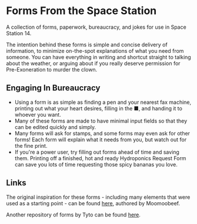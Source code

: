 # Forms From the Space Station
A collection of forms, paperwork, bureaucracy, and jokes for use in Space Station 14.

The intention behind these forms is simple and concise delivery of information, to minimize on-the-spot explanations of what you need from someone. You can have everything in writing and shortcut straight to talking about the weather, or arguing about if you really deserve permission for Pre-Exoneration to murder the clown.

## Engaging In Bureaucracy
* Using a form is as simple as finding a pen and your nearest fax machine, printing out what your heart desires, filling in the ■, and handing it to whoever you want.
* Many of these forms are made to have minimal input fields so that they can be edited quickly and simply.
* Many forms will ask for stamps, and some forms may even ask for other forms! Each form will explain what it needs from you, but watch out for the fine print.
* If you're a power user, try filling out forms ahead of time and saving them. Printing off a finished, hot and ready Hydroponics Request Form can save you lots of time requesting those spicy bananas you love.

## Links

The original inspiration for these forms - including many elements that were used as a starting point - can be found [here](https://github.com/Moomoobeef/ss14-forms-txt), authored by Moomoobeef.

Another repository of forms by Tyto can be found [here](https://github.com/TheTyto/SS14-Advanced-Paperwork).